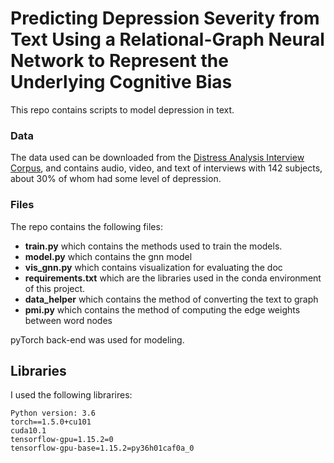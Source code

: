 # Predicting Depression Severity from Text Using a Relational-Graph Neural Network to Represent the Underlying Cognitive Bias
This repo contains scripts to model depression in text.

### Data
The data used can be downloaded from the [Distress Analysis Interview Corpus](http://dcapswoz.ict.usc.edu/), and contains audio, video, and text of interviews with 142 subjects, about 30% of whom had some level of depression.

### Files
The repo contains the following files:

- **train.py** which contains the methods used to train the models.
- **model.py** which contains the gnn model
- **vis_gnn.py** which contains visualization for evaluating the doc
- **requirements.txt** which are the libraries used in the conda environment of this project.
- **data_helper** which contains the method of converting the text to graph
- **pmi.py** which contains the method of computing the edge weights between word nodes

pyTorch back-end was used for modeling.

## Libraries
I used the following librarires:
```
Python version: 3.6
torch==1.5.0+cu101
cuda10.1
tensorflow-gpu=1.15.2=0
tensorflow-gpu-base=1.15.2=py36h01caf0a_0
```
